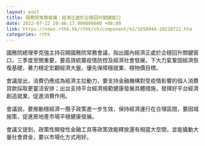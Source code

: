 ```yaml
---
layout: post
title: 國務院常務會議：經濟正處於企穩回升關鍵窗口
date: 2022-07-22 20:46:17.000000000 +08:00
link: https://news.rthk.hk/rthk/ch/component/k2/1658944-20220722.htm
categories: rthk
---
```


國務院總理李克強主持召開國務院常務會議，指出國內經濟正處於企穩回升關鍵窗口，三季度至關重要，要高效統籌疫情防控及經濟社會發展，下大力氣鞏固經濟恢復基礎，著力穩定宏觀經濟大盤，優先保障穩就業、穩物價目標。

會議提出，消費仍應成為經濟主拉動力，要支持金融機構對受疫情影響的個人消費貸款採取更靈活安排；出台支持平台經濟規範健康發展具體措施，發揮好平台經濟創造就業，促進消費作用。

會議說，要推動穩經濟一攬子政策進一步生效，保持經濟運行在合理區間，要因城施策，促進房地產市場平穩健康發展。

會議又提到，政策性開發性金融工具等政策效能釋放還有相當大空間，並能撬動大量社會資金，要以市場化方式用好。
